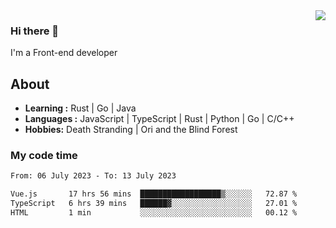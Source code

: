 <img align='right' src="https://github-readme-stats.vercel.app/api?username=strugglebak&show_icons=true">

### Hi there 👋

I'm a Front-end developer

## About

-  **Learning :** Rust | Go | Java
-  **Languages :** JavaScript | TypeScript | Rust | Python | Go | C/C++
-  **Hobbies:** Death Stranding | Ori and the Blind Forest

### My code time

<!--START_SECTION:waka-->

```txt
From: 06 July 2023 - To: 13 July 2023

Vue.js       17 hrs 56 mins  ██████████████████▒░░░░░░   72.87 %
TypeScript   6 hrs 39 mins   ██████▓░░░░░░░░░░░░░░░░░░   27.01 %
HTML         1 min           ░░░░░░░░░░░░░░░░░░░░░░░░░   00.12 %
```

<!--END_SECTION:waka-->
